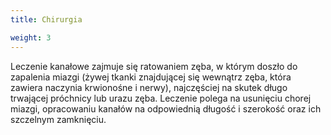 ```yaml
---
title: Chirurgia

weight: 3
---
```


Leczenie kanałowe zajmuje się ratowaniem zęba, w którym doszło do zapalenia miazgi (żywej tkanki znajdującej się wewnątrz zęba, która zawiera naczynia krwionośne i nerwy), najczęściej na skutek długo trwającej próchnicy lub urazu zęba. Leczenie polega na usunięciu chorej miazgi, opracowaniu kanałów na odpowiednią długość i szerokość oraz ich szczelnym zamknięciu.

